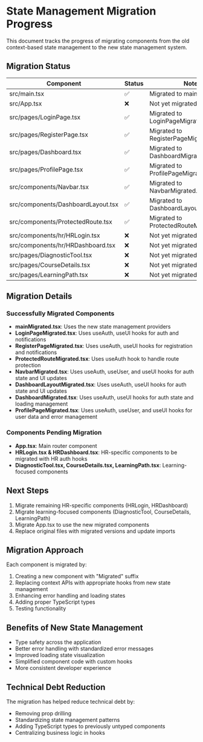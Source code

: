 # State Management Migration Progress

This document tracks the progress of migrating components from the old context-based state management to the new state management system.

## Migration Status

| Component | Status | Notes |
|-----------|--------|-------|
| src/main.tsx | ✅ | Migrated to mainMigrated.tsx |
| src/App.tsx | ❌ | Not yet migrated |
| src/pages/LoginPage.tsx | ✅ | Migrated to LoginPageMigrated.tsx |
| src/pages/RegisterPage.tsx | ✅ | Migrated to RegisterPageMigrated.tsx |
| src/pages/Dashboard.tsx | ✅ | Migrated to DashboardMigrated.tsx |
| src/pages/ProfilePage.tsx | ✅ | Migrated to ProfilePageMigrated.tsx |
| src/components/Navbar.tsx | ✅ | Migrated to NavbarMigrated.tsx |
| src/components/DashboardLayout.tsx | ✅ | Migrated to DashboardLayoutMigrated.tsx |
| src/components/ProtectedRoute.tsx | ✅ | Migrated to ProtectedRouteMigrated.tsx |
| src/components/hr/HRLogin.tsx | ❌ | Not yet migrated |
| src/components/hr/HRDashboard.tsx | ❌ | Not yet migrated |
| src/pages/DiagnosticTool.tsx | ❌ | Not yet migrated |
| src/pages/CourseDetails.tsx | ❌ | Not yet migrated |
| src/pages/LearningPath.tsx | ❌ | Not yet migrated |

## Migration Details

### Successfully Migrated Components

- **mainMigrated.tsx**: Uses the new state management providers
- **LoginPageMigrated.tsx**: Uses useAuth, useUI hooks for auth and notifications
- **RegisterPageMigrated.tsx**: Uses useAuth, useUI hooks for registration and notifications
- **ProtectedRouteMigrated.tsx**: Uses useAuth hook to handle route protection
- **NavbarMigrated.tsx**: Uses useAuth, useUser, and useUI hooks for auth state and UI updates
- **DashboardLayoutMigrated.tsx**: Uses useAuth, useUI hooks for auth state and UI updates
- **DashboardMigrated.tsx**: Uses useAuth, useUI hooks for auth state and loading management
- **ProfilePageMigrated.tsx**: Uses useAuth, useUser, and useUI hooks for user data and error management

### Components Pending Migration

- **App.tsx**: Main router component
- **HRLogin.tsx & HRDashboard.tsx**: HR-specific components to be migrated with HR auth hooks
- **DiagnosticTool.tsx, CourseDetails.tsx, LearningPath.tsx**: Learning-focused components

## Next Steps

1. Migrate remaining HR-specific components (HRLogin, HRDashboard)
2. Migrate learning-focused components (DiagnosticTool, CourseDetails, LearningPath)
3. Migrate App.tsx to use the new migrated components
4. Replace original files with migrated versions and update imports

## Migration Approach

Each component is migrated by:
1. Creating a new component with "Migrated" suffix
2. Replacing context APIs with appropriate hooks from new state management
3. Enhancing error handling and loading states
4. Adding proper TypeScript types
5. Testing functionality

## Benefits of New State Management

- Type safety across the application
- Better error handling with standardized error messages
- Improved loading state visualization
- Simplified component code with custom hooks
- More consistent developer experience

## Technical Debt Reduction

The migration has helped reduce technical debt by:
- Removing prop drilling
- Standardizing state management patterns
- Adding TypeScript types to previously untyped components
- Centralizing business logic in hooks 